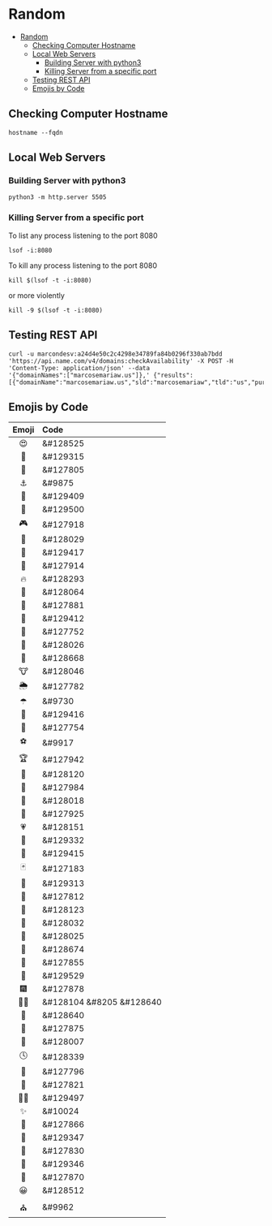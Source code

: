 # Random

- [Random](#random)
  - [Checking Computer Hostname](#checking-computer-hostname)
  - [Local Web Servers](#local-web-servers)
    - [Building Server with python3](#building-server-with-python3)
    - [Killing Server from a specific port](#killing-server-from-a-specific-port)
  - [Testing REST API](#testing-rest-api)
  - [Emojis by Code](#emojis-by-code)

## Checking Computer Hostname

```shell
hostname --fqdn
```

## Local Web Servers

### Building Server with python3

```shell
python3 -m http.server 5505
```

### Killing Server from a specific port

To list any process listening to the port 8080

```shell
lsof -i:8080
```

To kill any process listening to the port 8080

```shell
kill $(lsof -t -i:8080)
```

or more violently

```shell
kill -9 $(lsof -t -i:8080)
```

## Testing REST API

```shell
curl -u marcondesv:a24d4e50c2c4298e34789fa84b0296f330ab7bdd 'https://api.name.com/v4/domains:checkAvailability' -X POST -H 'Content-Type: application/json' --data 
'{"domainNames":["marcosemariaw.us"]},' {"results":[{"domainName":"marcosemariaw.us","sld":"marcosemariaw","tld":"us","purchasable":true,"purchasePrice":8.99,"purchaseType":"registration","renewalPrice":10.99}]}
```

## Emojis by Code

|Emoji|Code|
| :-: | :--- |
| 😍 | &#128525 |
| 🤣 | &#129315 |
| 🌽 | &#127805 |
| ⚓ | &#9875   |
| 🦁 | &#129409 |
| 🧜 | &#129500 |
| 🎮 | &#127918 |
| 🐝 | &#128029 |
| 🦉 | &#129417 |
| 🎪 | &#127914 |
| 🔥 | &#128293 |
| 👀 | &#128064 |
| 🎉 | &#127881 |
| 🦄 | &#129412 |
| 🌈 | &#127752 |
| 🐚 | &#128026 |
| 🚜 | &#128668 |
| 🐮 | &#128046 |
| 🌦 | &#127782 |
| ☂ | &#9730 |
| 🦈 | &#129416 |
| 🌊 | &#127754 |
| ⚽ | &#9917 |
| 🏆 | &#127942 |
| 👸 | &#128120 |
| 🏰 | &#127984 |
| 🐒 | &#128018 |
| 🎵 | &#127925 |
| 💗 | &#128151 |
| 🤴 | &#129332 |
| 🦇 | &#129415 |
| 🃏 | &#127183 |
| 🤡 | &#129313 |
| 🍄 | &#127812 |
| 👻 | &#128123 |
| 🐠 | &#128032 |
| 🐙 | &#128025 |
| 🚢 | &#128674 |
| 🍯 | &#127855 |
| 🧹 | &#129529 |
| 🎆 | &#127878 |
| 👨‍🚀 | &#128104 &#8205 &#128640 |
| 🚀 | &#128640 |
| 🎃 | &#127875 |
| 🐇 | &#128007 |
| 🕓 | &#128339 |
| 🌴 | &#127796 |
| 🍍 | &#127821 |
| 🧙‍♀️ | &#129497 |
| ✨ | &#10024  |
| 🍺 | &#127866 |
| 🥃 | &#129347 |
| 🍖 | &#127830 |
| 🥂 | &#129346 |
| 🍾 | &#127870 |
| 😀 | &#128512 |
| ⛪ | &#9962   |
